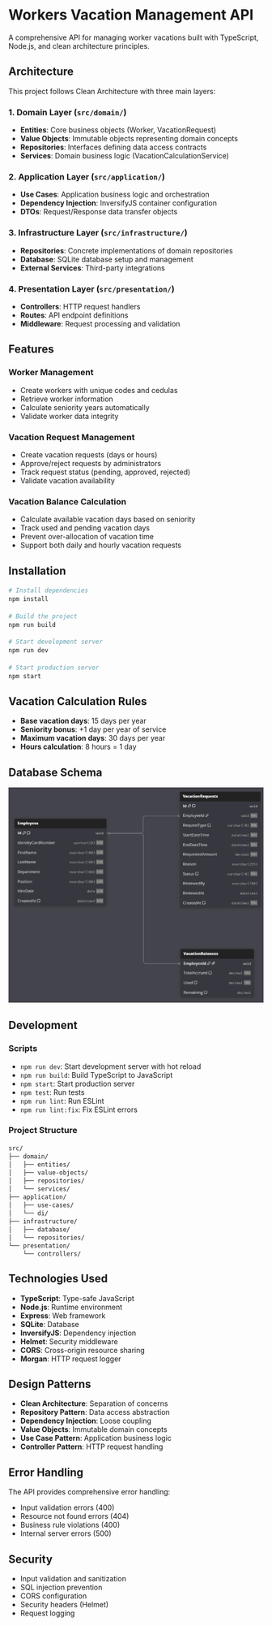 # Workers Vacation Management API

A comprehensive API for managing worker vacations built with TypeScript, Node.js, and clean architecture principles.

## Architecture

This project follows Clean Architecture with three main layers:

### 1. Domain Layer (`src/domain/`)
- **Entities**: Core business objects (Worker, VacationRequest)
- **Value Objects**: Immutable objects representing domain concepts
- **Repositories**: Interfaces defining data access contracts
- **Services**: Domain business logic (VacationCalculationService)

### 2. Application Layer (`src/application/`)
- **Use Cases**: Application business logic and orchestration
- **Dependency Injection**: InversifyJS container configuration
- **DTOs**: Request/Response data transfer objects

### 3. Infrastructure Layer (`src/infrastructure/`)
- **Repositories**: Concrete implementations of domain repositories
- **Database**: SQLite database setup and management
- **External Services**: Third-party integrations

### 4. Presentation Layer (`src/presentation/`)
- **Controllers**: HTTP request handlers
- **Routes**: API endpoint definitions
- **Middleware**: Request processing and validation

## Features

### Worker Management
- Create workers with unique codes and cedulas
- Retrieve worker information
- Calculate seniority years automatically
- Validate worker data integrity

### Vacation Request Management
- Create vacation requests (days or hours)
- Approve/reject requests by administrators
- Track request status (pending, approved, rejected)
- Validate vacation availability

### Vacation Balance Calculation
- Calculate available vacation days based on seniority
- Track used and pending vacation days
- Prevent over-allocation of vacation time
- Support both daily and hourly vacation requests

## Installation

```bash
# Install dependencies
npm install

# Build the project
npm run build

# Start development server
npm run dev

# Start production server
npm start
```

## Vacation Calculation Rules

- **Base vacation days**: 15 days per year
- **Seniority bonus**: +1 day per year of service
- **Maximum vacation days**: 30 days per year
- **Hours calculation**: 8 hours = 1 day

## Database Schema

![](./docs/images/dbdiagram.png)

## Development

### Scripts
- `npm run dev`: Start development server with hot reload
- `npm run build`: Build TypeScript to JavaScript
- `npm start`: Start production server
- `npm test`: Run tests
- `npm run lint`: Run ESLint
- `npm run lint:fix`: Fix ESLint errors

### Project Structure
```
src/
├── domain/
│   ├── entities/
│   ├── value-objects/
│   ├── repositories/
│   └── services/
├── application/
│   ├── use-cases/
│   └── di/
├── infrastructure/
│   ├── database/
│   └── repositories/
└── presentation/
    └── controllers/
```

## Technologies Used

- **TypeScript**: Type-safe JavaScript
- **Node.js**: Runtime environment
- **Express**: Web framework
- **SQLite**: Database
- **InversifyJS**: Dependency injection
- **Helmet**: Security middleware
- **CORS**: Cross-origin resource sharing
- **Morgan**: HTTP request logger

## Design Patterns

- **Clean Architecture**: Separation of concerns
- **Repository Pattern**: Data access abstraction
- **Dependency Injection**: Loose coupling
- **Value Objects**: Immutable domain concepts
- **Use Case Pattern**: Application business logic
- **Controller Pattern**: HTTP request handling

## Error Handling

The API provides comprehensive error handling:
- Input validation errors (400)
- Resource not found errors (404)
- Business rule violations (400)
- Internal server errors (500)

## Security

- Input validation and sanitization
- SQL injection prevention
- CORS configuration
- Security headers (Helmet)
- Request logging

